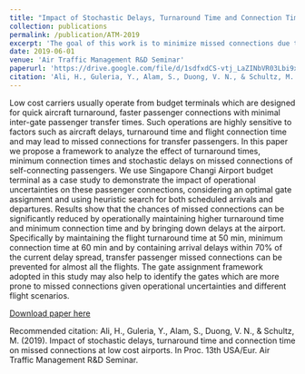 ```yaml
---
title: "Impact of Stochastic Delays, Turnaround Time and Connection Time on Missed Connections at Low Cost Airports"
collection: publications
permalink: /publication/ATM-2019
excerpt: 'The goal of this work is to minimize missed connections due to arrival delays at airports. I quantified the impact of operational uncertainties on passenger connections using Singapore Changi International Airport Terminal 4 layout and six month ADS-B data. ADS-B technology relies upon aircraft avionics, a constellation of GPS satellites, and a network of ground stations. In it, aircraft position is first determined by on-board satellite navigation systems. This information is then broadcasted by the ADS-B transponder (attached with aircraft) to be picked up by ADSB receivers on the ground. ADS-B data of aircraft movements (13,812 departures and 13,403 arrivals) to and from Changi airport was analysed in this study. The analysis helped to learn and thereafter simulate gate arrival and departure delays. By maintaining the flight turnaround time at 50 min, minimum connection time at 60 min and by containing arrival delays within 70% of the current delay spread at Terminal 4, transfer passenger missed connections can be prevented for almost all flights.'
date: 2019-06-01
venue: 'Air Traffic Management R&D Seminar'
paperurl: 'https://drive.google.com/file/d/1sdfxdCS-vtj_LaZINbVR03Lbi9xqrpb8/view'
citation: 'Ali, H., Guleria, Y., Alam, S., Duong, V. N., & Schultz, M. (2019). Impact of stochastic delays, turnaround time and connection time on missed connections at low cost airports. In Proc. 13th USA/Eur. Air Traffic Management R&D Seminar.'
---
```

Low cost carriers usually operate from budget terminals which are designed for quick aircraft turnaround, faster passenger connections with minimal inter-gate passenger transfer times. Such operations are highly sensitive to factors such as aircraft delays, turnaround time and flight connection time and may lead to missed connections for transfer passengers.
In this paper we propose a framework to analyze the effect of turnaround times, minimum connection times and stochastic
delays on missed connections of self-connecting passengers. We use Singapore Changi Airport budget terminal as a case study to demonstrate the impact of operational uncertainties on these passenger connections, considering an optimal gate assignment and using heuristic search for both scheduled arrivals and departures. Results show that the chances of missed connections can be significantly reduced by operationally maintaining higher turnaround time and minimum connection time and by bringing down delays at the airport. Specifically by maintaining the flight turnaround time at 50 min, minimum connection time at 60 min and by containing arrival delays within 70% of the current delay spread, transfer passenger missed connections can be prevented for almost all the flights. The gate assignment framework adopted in this study may also help to identify the gates which are more prone to missed connections given operational uncertainties and different flight scenarios.

[Download paper here](https://drive.google.com/file/d/1sdfxdCS-vtj_LaZINbVR03Lbi9xqrpb8/view)

Recommended citation: Ali, H., Guleria, Y., Alam, S., Duong, V. N., & Schultz, M. (2019). Impact of stochastic delays, turnaround time and connection time on missed connections at low cost airports. In Proc. 13th USA/Eur. Air Traffic Management R&D Seminar.